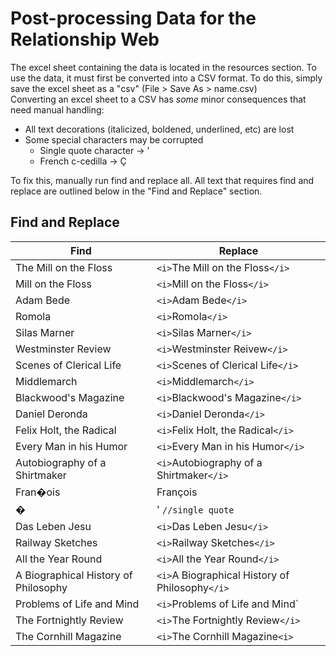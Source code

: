 # Post-processing Data for the Relationship Web
The excel sheet containing the data is located in the resources section. To use the data, it must first be converted into a CSV format. To do this, simply save the excel sheet as a "csv" (File > Save As > name.csv)    
Converting an excel sheet to a CSV has _some_ minor consequences that need manual handling:
  * All text decorations (italicized, boldened, underlined, etc) are lost
  * Some special characters may be corrupted
    * Single quote character -> '  
    * French c-cedilla -> Ç
      
To fix this, manually run find and replace all. All text that requires find and replace are outlined below in the "Find and Replace" section.

## Find and Replace
| Find  | Replace |
|---|---|
|The Mill on the Floss|`<i>`The Mill on the Floss`</i>`|
|Mill on the Floss|`<i>`Mill on the Floss`</i>`|
|Adam Bede|`<i>`Adam Bede`</i>`|
|Romola|`<i>`Romola`</i>`|
|Silas Marner|`<i>`Silas Marner`</i>`|
|Westminster Review|`<i>`Westminster Reivew`</i>`|
|Scenes of Clerical Life|`<i>`Scenes of Clerical Life`</i>`|
|Middlemarch|`<i>`Middlemarch`</i>`|
|Blackwood's Magazine|`<i>`Blackwood's Magazine`</i>`|
|Daniel Deronda|`<i>`Daniel Deronda`</i>`|
|Felix Holt, the Radical|`<i>`Felix Holt, the Radical`</i>`|
|Every Man in his Humor|`<i>`Every Man in his Humor`</i>`|
|Autobiography of a Shirtmaker|`<i>`Autobiography of a Shirtmaker`</i>`|
|Fran�ois|François|
|�|' `//single quote`|
|Das Leben Jesu|`<i>`Das Leben Jesu`</i>`|
|Railway Sketches|`<i>`Railway Sketches`</i>`|
|All the Year Round|`<i>`All the Year Round`</i>`|
|A Biographical History of Philosophy|`<i>`A Biographical History of Philosophy`</i>`|
|Problems of Life and Mind|`<i>`Problems of Life and Mind`</i>|
|The Fortnightly Review|`<i>`The Fortnightly Review`</i>`|
|The Cornhill Magazine|`<i>`The Cornhill Magazine`<i>`|
